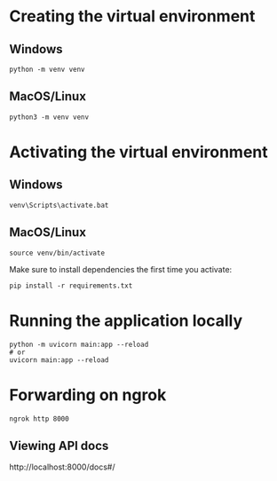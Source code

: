 # Creating the virtual environment

## Windows

```
python -m venv venv
```

## MacOS/Linux

```
python3 -m venv venv
```

# Activating the virtual environment

## Windows

```
venv\Scripts\activate.bat
```

## MacOS/Linux

```
source venv/bin/activate
```

Make sure to install dependencies the first time you activate:

```
pip install -r requirements.txt
```

# Running the application locally

```
python -m uvicorn main:app --reload
# or
uvicorn main:app --reload
```

# Forwarding on ngrok

```
ngrok http 8000
```

## Viewing API docs

http://localhost:8000/docs#/

